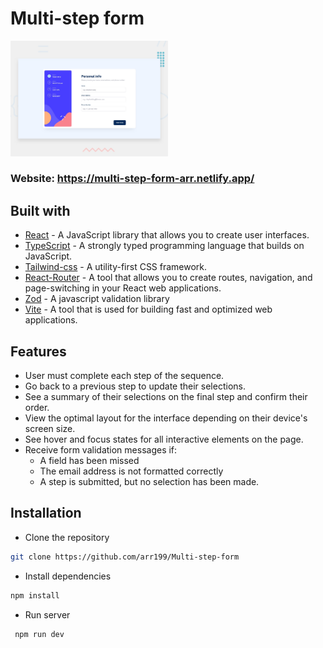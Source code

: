  <h1> Multi-step form </h1>  

 <img width="50%" src="./public/images/preview.jpg" />

 ### Website: https://multi-step-form-arr.netlify.app/

## Built with 
- [React](https://react.dev/) - A JavaScript library that allows you to create user interfaces.
- [TypeScript](https://www.typescriptlang.org/) -  A strongly typed programming language that builds on JavaScript.
- [Tailwind-css](https://tailwindcss.com/) - A utility-first CSS framework.
- [React-Router](https://reactrouter.com/en/main) - A tool that allows you to create routes, navigation, and page-switching in your React web applications.
- [Zod](https://zod.dev/) - A javascript validation library
- [Vite](https://vitejs.dev/) - A tool that is used for building fast and optimized web applications. 


## Features 

- User must complete each step of the sequence.
- Go back to a previous step to update their selections.
- See a summary of their selections on the final step and confirm their order.
- View the optimal layout for the interface depending on their device's screen size.
- See hover and focus states for all interactive elements on the page.
- Receive form validation messages if:
  - A field has been missed
  - The email address is not formatted correctly
  - A step is submitted, but no selection has been made.

## Installation

- Clone the repository

```sh
git clone https://github.com/arr199/Multi-step-form
```

- Install dependencies

```sh
npm install
```

- Run server

```sh
 npm run dev
```

